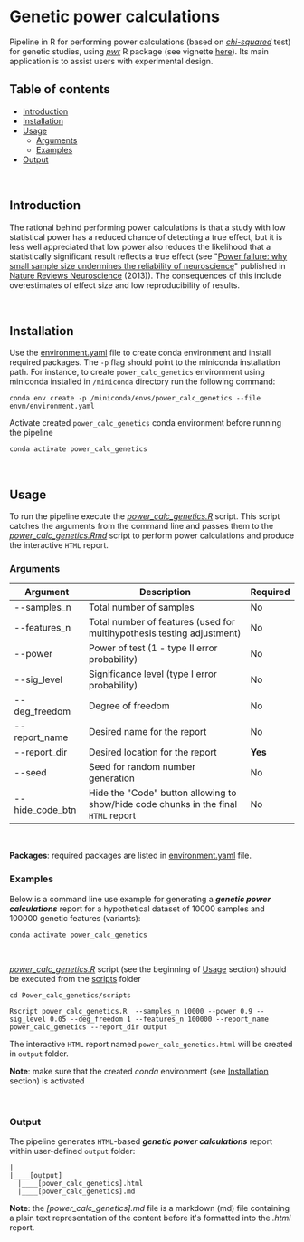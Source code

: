 # Genetic power calculations <!-- omit in toc -->

Pipeline in R for performing power calculations (based on *[chi-squared](https://en.wikipedia.org/wiki/Chi-squared_test)* test) for genetic studies, using *[pwr](https://cran.r-project.org/web/packages/pwr)* R package (see vignette [here](https://cran.r-project.org/web/packages/pwr/vignettes/pwr-vignette.html)). Its main application is to assist users with experimental design.


## Table of contents <!-- omit in toc -->

<!-- vim-markdown-toc GFM -->
- [Introduction](#introduction)
- [Installation](#installation)
- [Usage](#usage)
  - [Arguments](#arguments)
  - [Examples](#examples)
- [Output](#output)

<!-- vim-markdown-toc -->

<br>

## Introduction

The rational behind performing power calculations is that a study with low statistical power has a reduced chance of detecting a true effect, but it is less well appreciated that low power also reduces the likelihood that a statistically significant result reflects a true effect (see "[Power failure: why small sample size undermines the reliability of neuroscience](docs/Power%20failure%20why%20small%20sample%20size%20undermines%20the%20reliability%20of%20neuroscience.pdf)" published in [Nature Reviews Neuroscience](https://www.nature.com/articles/nrn3475) (2013)). The consequences of this include overestimates of effect size and low reproducibility of results. 

<br>

## Installation

Use the [environment.yaml](envm/environment.yaml) file to create conda environment and install required packages. The `-p` flag should point to the miniconda installation path. For instance, to create `power_calc_genetics` environment using miniconda installed in `/miniconda` directory run the following command:

```
conda env create -p /miniconda/envs/power_calc_genetics --file envm/environment.yaml
```

Activate created `power_calc_genetics` conda environment before running the pipeline

```
conda activate power_calc_genetics
```

<br>

## Usage

To run the pipeline execute the *[power_calc_genetics.R](./scripts/power_calc_genetics.R)* script. This script catches the arguments from the command line and passes them to the *[power_calc_genetics.Rmd](./scripts/power_calc_genetics.Rmd)* script to perform power calculations and produce the interactive `HTML` report.

### Arguments

Argument | Description | Required
------------ | ------------ | ------------
--samples_n | Total number of samples | No
--features_n | Total number of features (used for multihypothesis testing adjustment) | No
--power | Power of test (1 - type II error probability) | No
--sig_level | Significance level (type I error probability) | No
--deg_freedom | Degree of freedom | No
--report_name | Desired name for the report | No
--report_dir | Desired location for the report | **Yes**
--seed | Seed for random number generation | No
--hide_code_btn | Hide the "Code" button allowing to show/hide code chunks in the final `HTML` report | No

<br>

**Packages**: required packages are listed in [environment.yaml](envm/environment.yaml) file.

### Examples

Below is a command line use example for generating a ***genetic power calculations*** report for a hypothetical dataset of 10000 samples and 100000 genetic features (variants):


```
conda activate power_calc_genetics
```

<br>

*[power_calc_genetics.R](./scripts/power_calc_genetics.R)* script (see the beginning of [Usage](#usage) section) should be executed from the [scripts](./scripts) folder

```
cd Power_calc_genetics/scripts

Rscript power_calc_genetics.R  --samples_n 10000 --power 0.9 --sig_level 0.05 --deg_freedom 1 --features_n 100000 --report_name power_calc_genetics --report_dir output

```

The interactive `HTML` report named `power_calc_genetics.html` will be created in `output` folder.

**Note**: make sure that the created *conda* environment (see [Installation](#installation) section) is  activated

<br>

### Output

The pipeline generates `HTML`-based ***genetic power calculations*** report within user-defined `output` folder:

```
|
|____[output]
  |____[power_calc_genetics].html
  |____[power_calc_genetics].md
```

**Note**: the *[power_calc_genetics].md* file is a markdown (md) file containing a plain text representation of the content before it's formatted into the *.html* report.

<br>

